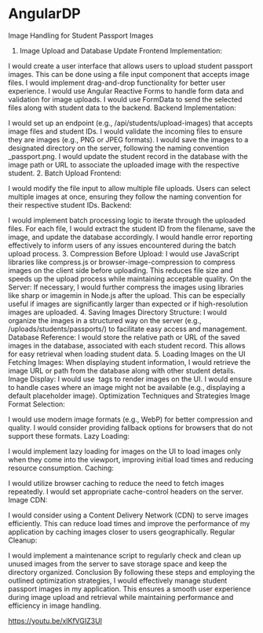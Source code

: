 # AngularDP


Image Handling for Student Passport Images
1. Image Upload and Database Update
Frontend Implementation:

I would create a user interface that allows users to upload student passport images. This can be done using a file input component that accepts image files. I would implement drag-and-drop functionality for better user experience.
I would use Angular Reactive Forms to handle form data and validation for image uploads.
I would use FormData to send the selected files along with student data to the backend.
Backend Implementation:

I would set up an endpoint (e.g., /api/students/upload-images) that accepts image files and student IDs.
I would validate the incoming files to ensure they are images (e.g., PNG or JPEG formats).
I would save the images to a designated directory on the server, following the naming convention <studentId>_passport.png.
I would update the student record in the database with the image path or URL to associate the uploaded image with the respective student.
2. Batch Upload
Frontend:

I would modify the file input to allow multiple file uploads. Users can select multiple images at once, ensuring they follow the naming convention for their respective student IDs.
Backend:

I would implement batch processing logic to iterate through the uploaded files. For each file, I would extract the student ID from the filename, save the image, and update the database accordingly.
I would handle error reporting effectively to inform users of any issues encountered during the batch upload process.
3. Compression
Before Upload:
I would use JavaScript libraries like compress.js or browser-image-compression to compress images on the client side before uploading. This reduces file size and speeds up the upload process while maintaining acceptable quality.
On the Server:
If necessary, I would further compress the images using libraries like sharp or imagemin in Node.js after the upload. This can be especially useful if images are significantly larger than expected or if high-resolution images are uploaded.
4. Saving Images
Directory Structure:
I would organize the images in a structured way on the server (e.g., /uploads/students/passports/) to facilitate easy access and management.
Database Reference:
I would store the relative path or URL of the saved images in the database, associated with each student record. This allows for easy retrieval when loading student data.
5. Loading Images on the UI
Fetching Images:
When displaying student information, I would retrieve the image URL or path from the database along with other student details.
Image Display:
I would use <img> tags to render images on the UI. I would ensure to handle cases where an image might not be available (e.g., displaying a default placeholder image).
Optimization Techniques and Strategies
Image Format Selection:

I would use modern image formats (e.g., WebP) for better compression and quality. I would consider providing fallback options for browsers that do not support these formats.
Lazy Loading:

I would implement lazy loading for images on the UI to load images only when they come into the viewport, improving initial load times and reducing resource consumption.
Caching:

I would utilize browser caching to reduce the need to fetch images repeatedly. I would set appropriate cache-control headers on the server.
Image CDN:

I would consider using a Content Delivery Network (CDN) to serve images efficiently. This can reduce load times and improve the performance of my application by caching images closer to users geographically.
Regular Cleanup:

I would implement a maintenance script to regularly check and clean up unused images from the server to save storage space and keep the directory organized.
Conclusion
By following these steps and employing the outlined optimization strategies, I would effectively manage student passport images in my application. This ensures a smooth user experience during image upload and retrieval while maintaining performance and efficiency in image handling.


https://youtu.be/xlKfVGIZ3UI